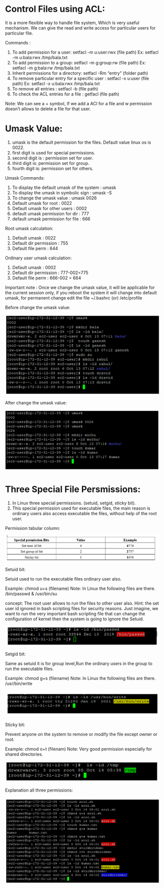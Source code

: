 # Control Files using ACL: 

It is a more flexible way to handle file system, Which is very useful mechanism. We can give the read and write access for particular users for particular file.

Commands :

1. To add permission for a user: setfacl -m u:user:rwx (file path)  Ex: setfacl -m u:bala:rwx /tmp/bala.txt
2. To add permission to a group: setfacl -m g:group:rw (file path)  Ex: setfacl -m g:bala:rw /tmp/bala.txt
3. Inherit permissions for a directory: setfacl -Rm “entry” (folder path)
4. To remove particular entry for a specific user : setfacl -x u:user (file path)  Ex: setfacl -x u:bala:rwx /tmp/bala.txt
5. To remove all entries : setfacl -b (file path)
6. To check the ACL entries for a file : getfacl (file path)

Note: We can see a + symbol, If we add a ACl for a file and w permission doesn’t allows to delete a file for that user.

# Umask Value:

1. umask is the default permission for the files. Default value linux os is 0022.
2. first digit is used for special permissions.
3. second digit is : permission set for user.
4. third digit is: permission set for group.
5. fourth digit is: permission set for others.

Umask Commands:

1. To display the default umask of the system : umask
2. To display the umask in symbolic sign : umask -S
3. To change the umask value : umask 0026
4. Default umask for root : 0022
5. Default umask for other users : 0002
6. default umask permission for dir : 777
7. default umask permission for file : 666

Root umask calculation:

1. Default umask : 0022
2. Default dir permission : 755
3. Default file perm : 644
	        
Ordinary user umask calculation:

1. Default umask : 0002
2. Default dir permission : 777-002=775
3. Default file perm : 666-002 = 664

Important note : Once we change the umask value, it will be applicable for the current session only, if you reboot the system it will change into default umask, for permanent change edit the file ~/.bashrc (or) /etc/profile

Before change the umask value:

![images/umask1.PNG](images/umask1.PNG)

After change the umask value:

![images/umask2.PNG](images/umask2.PNG)


# Three Special File Persmissions:

1. In Linux three special permissions. (setuid, setgid, sticky bit).
2. This special permission used for executable files, the main reason is ordinary users also access executable the files, without help of the root user.

Permission tabular column:

![images/uid.PNG](images/uid.PNG)


Setuid bit:

Setuid used to run the executable files ordinary user also.

Example: chmod u+s (filename) Note: In Linux the following files are there. /bin/passwd & /usr/bin/su

concept: The root user allows to run the files to other user also. Hint: the set user id ignored in bash scripting files for security reasons. Just imagine, we want to run the very important bash scripting file that can change the configuration of kernel then the system is going to ignore the Setuid.


![images/suid.PNG](images/suid.PNG)


Setgid bit:

Same as setuid it is for group level,Run the ordinary users in the group to run the executable files.

Example: chmod g+s (filename) Note: In Linux the following files are there. /usr/bin/write

![images/sgid.PNG](images/sgid.PNG)


Sticky bit: 

Prevent anyone on the system to remove or modify the file except owner or root.  

Example: chmod o+t (filenam)  Note: Very good permission especially for shared directories.

![images/sbit.PNG](images/sbit.PNG)


Explanation all three permissions:

![images/splhon.PNG](images/splhon.PNG)



